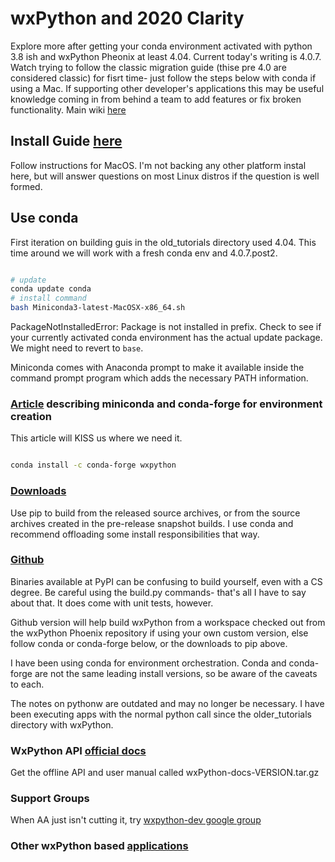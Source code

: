 # wxPython and 2020 Clarity 

Explore more after getting your conda environment activated with python 3.8 ish and wxPython Pheonix at least 4.04. Current today's writing is 4.0.7. Watch trying to follow the classic migration guide (thise pre 4.0 are considered classic) for fisrt time- just follow the steps below with conda if using a Mac. If supporting other developer's applications this may be useful knowledge coming in from behind a team to add features or fix broken functionality. Main wiki [here](https://wiki.wxpython.org)

## Install Guide [here](https://wiki.wxpython.org/How%20to%20install%20wxPython)

Follow instructions for MacOS. I'm not backing any other platform instal here, but will answer questions on most Linux distros if the question is well formed.

## Use conda

First iteration on building guis in the old_tutorials directory used 4.04. This time around we will work with a fresh conda env and 4.0.7.post2.

```sh

# update
conda update conda 
# install command
bash Miniconda3-latest-MacOSX-x86_64.sh
```

PackageNotInstalledError: Package is not installed in prefix. Check to see if your currently activated conda environment has the actual update package. We might need to revert to `base`. 

Miniconda comes with Anaconda prompt to make it available inside the command prompt program which adds the necessary PATH information.

### [Article](https://medium.com/dunder-data/anaconda-is-bloated-set-up-a-lean-robust-data-science-environment-with-miniconda-and-conda-forge-b48e1ac11646) describing miniconda and conda-forge for environment creation

This article will KISS us where we need it.

```sh

conda install -c conda-forge wxpython

```

### [Downloads](https://www.wxpython.org/pages/downloads/)

Use pip to build from the released source archives, or from the source archives created in the pre-release snapshot builds. I use conda and recommend offloading some install responsibilities that way.

### [Github](https://github.com/wxWidgets/Phoenix)

Binaries available at PyPI can be confusing to build yourself, even with a CS degree. Be careful using the build.py commands- that's all I have to say about that. It does come with unit tests, however.

Github version will help build wxPython from a workspace checked out from the wxPython Phoenix repository if using your own custom version, else follow conda or conda-forge below, or the downloads to pip above.

I have been using conda for environment orchestration. Conda and conda-forge are not the same leading install versions, so be aware of the caveats to each. 

The notes on pythonw are outdated and may no longer be necessary. I have been executing apps with the normal python call since the older_tutorials directory with wxPython.

### WxPython API [official docs](https://docs.wxpython.org)

Get the offline API and user manual called wxPython-docs-VERSION.tar.gz

### Support Groups

When AA just isn't cutting it, try [wxpython-dev google group](https://groups.google.com/forum/#!forum/wxpython-dev)

### Other wxPython based [applications](https://wiki.wxpython.org/wxPythonPit%20Apps)